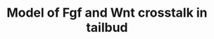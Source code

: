 ---
annotations:
- id: PW:0000328
  parent: signaling pathway
  type: Pathway Ontology
  value: fibroblast growth factor signaling pathway
- id: PW:0000008
  parent: signaling pathway
  type: Pathway Ontology
  value: Wnt signaling pathway
authors:
- Khanspers
description: A simple model of the Fgf and Wnt gene network in the zebrafish tailbud.  Fgf
  signaling inhibits transcription of the Wnt inhibitors dkk1 and notum1a. PI3k signaling
  activates the Wnt pathway by phosphorylating (inactivating) Gsk3β. Phosphorylation
  of Gsk3β also leads to an increase in active Erk levels, suggesting Wnt signaling
  promotes Mapk activity. Fgf and Wnt have opposing effects on transcription of co-regulated
  genes, which include Fgf (spred3) and Wnt (dkk1, notum1a) inhibitors. (From Stulberg
  et al)
last-edited: 2017-07-26
organisms:
- Danio rerio
redirect_from:
- /index.php/Pathway:WP4021
- /instance/WP4021
- /instance/WP4021_r93043
revision: r93043
schema-jsonld:
- '@context': https://schema.org/
  '@id': https://wikipathways.github.io/pathways/WP4021.html
  '@type': Dataset
  creator:
    '@type': Organization
    name: WikiPathways
  description: A simple model of the Fgf and Wnt gene network in the zebrafish tailbud.  Fgf
    signaling inhibits transcription of the Wnt inhibitors dkk1 and notum1a. PI3k
    signaling activates the Wnt pathway by phosphorylating (inactivating) Gsk3β. Phosphorylation
    of Gsk3β also leads to an increase in active Erk levels, suggesting Wnt signaling
    promotes Mapk activity. Fgf and Wnt have opposing effects on transcription of
    co-regulated genes, which include Fgf (spred3) and Wnt (dkk1, notum1a) inhibitors.
    (From Stulberg et al)
  keywords:
  - dkk1a
  - dkk1b
  - erk1
  - erk2
  - fgf10a
  - fgf10b
  - fgf16
  - fgf17
  - fgf19
  - fgf24
  - fgf3
  - fgf4
  - fgf8a
  - gsk3b
  - notum1a
  - ntl
  - pik3ca
  - pik3cb
  - pik3cd
  - pik3cg
  - spred3
  - spt
  - tbx6
  - wnt11
  - wnt3
  - wnt3a
  - wnt5b
  - wnt7ba
  - wnt8a
  license: CC0
  name: 'Model of Fgf and Wnt crosstalk in tailbud '
seo: CreativeWork
title: 'Model of Fgf and Wnt crosstalk in tailbud '
wpid: WP4021
---